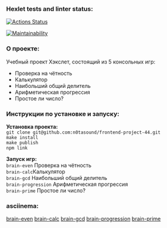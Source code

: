 ### Hexlet tests and linter status:
[![Actions Status](https://github.com/n0tasound/frontend-project-44/workflows/hexlet-check/badge.svg)](https://github.com/n0tasound/frontend-project-44/actions)  

[![Maintainability](https://api.codeclimate.com/v1/badges/16ffdffe3c7165993eeb/maintainability)](https://codeclimate.com/github/n0tasound/frontend-project-44/maintainability)  

### О проекте:  
Учебный проект Хэкслет, состоящий из 5 консольных игр:  
+ Проверка на чётность  
+ Калькулятор  
+ Наибольший общий делитель  
+ Арифметическая прогрессия  
+ Простое ли число?  
  
###  Инструкции по установке и запуску:  
**Установка проекта:**  
`git clone git@github.com:n0tasound/frontend-project-44.git`  
`make install`  
`make publish`  
`npm link`  
  
**Запуск игр:**  
`brain-even` Проверка на чётность  
`brain-calc`Калькулятор  
`brain-gcd` Наибольший общий делитель  
`brain-progression` Арифметическая прогрессия  
`brain-prime` Простое ли число? 

### asciinema:
[brain-even](https://asciinema.org/a/DZ6gMvBDrVPZAfRyODpDH8q3l) 
[brain-calc](https://asciinema.org/a/KPSGFW9gBk5PbWKK5j2rUZ8Nr) 
[brain-gcd](https://asciinema.org/a/BiApiOZKWkoH8QKwtBn9od5bS) 
[brain-progression](https://asciinema.org/a/UODM8sTJtIWzWlAyAymsdh9xQ) 
[brain-prime](https://asciinema.org/a/1EHldivzNttPSaWrJUjpv7Ave) 
